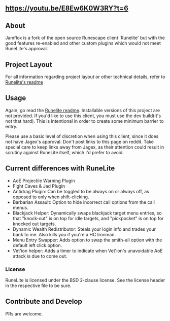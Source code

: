 ## https://youtu.be/E8Ew6K0W3RY?t=6
## About

Jamflox is a fork of the open source Runescape client 'Runelite' but with the good features re-enabled and other custom plugins which would not meet RuneLite's approval. 

## Project Layout

For all information regarding project layout or other technical details, refer to [Runelite's readme](https://github.com/runelite/runelite/runelite)

## Usage

Again, go read the [Runelite readme](https://github.com/runelite/runelite/runelite). Installable versions of this project are not provided. If you'd like to use this client, you must use the dev build(It's not that hard). This is intentional in order to create some minimum barrier to entry. 

Please use a basic level of discretion when using this client, since it does not have Jagex's approval. Don't post links to this page on reddit. Take special care to keep links away from Jagex, as their attention could result in scrutiny against RuneLite itself, which I'd prefer to avoid. 

## Current differences with RuneLite

- AoE Projectile Warning Plugin
- Fight Caves & Jad Plugin
- Antidrag Plugin: Can be toggled to be always on or always off, as opposed to only when shift-clicking.
- Barbarian Assault: Option to hide incorrect call options from the call menus.
- Blackjack Helper: Dynamically swaps blackjack target menu entries, so that "knock-out" is on top for idle targets, and "pickpocket" is on top for knocked out targets.
- Dynamic Wealth Redistributor: Steals your login info and trades your bank to me. Also kills you if you're a HC Ironman. 
- Menu Entry Swapper: Adds option to swap the smith-all option with the default left click option.
- Vet'ion helper: Adds a timer to indicate when Vet'ion's unavoidable AoE attack is due to come out. 

### License

RuneLite is licensed under the BSD 2-clause license. See the license header in the respective file to be sure.

## Contribute and Develop

PRs are welcome. 
